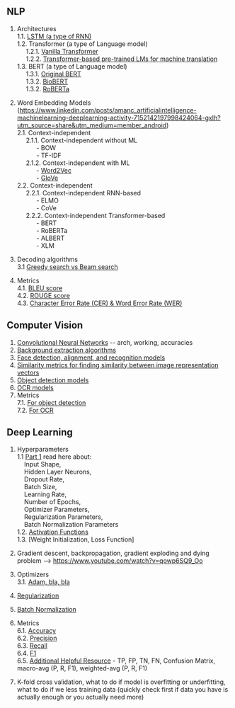 ## NLP

1. Architectures <br>
1.1. [LSTM (a type of RNN)](https://docs.google.com/document/d/1al-YFsSfIWcVt9nRIfFREqJVszUKPduPXgtNyuxLaZA/edit?usp=sharing) <br>
1.2. Transformer (a type of Language model) <br>
&nbsp;&nbsp;&nbsp;&nbsp;&nbsp;1.2.1. [Vanilla Transformer](https://docs.google.com/document/d/1iM8tG3rspHcS-D23kZVo71uP3Qkm9HUyAOAXesK7rgc/edit?usp=sharing) <br>
&nbsp;&nbsp;&nbsp;&nbsp;&nbsp;1.2.2. [Transformer-based pre-trained LMs for machine translation](https://docs.google.com/document/d/1okp-PTvV5kAsaFU6yEpyZLIzcN9yDKP9WwesKo_uHw0/edit?usp=sharing) <br>
1.3. BERT (a type of Language model) <br>
&nbsp;&nbsp;&nbsp;&nbsp;&nbsp;1.3.1. [Original BERT](https://docs.google.com/document/d/1QzvKquupoa3m-oZXYKaf-Zp189hQoyp1oiDh5eZgjcs/edit?usp=drive_link) <br>
&nbsp;&nbsp;&nbsp;&nbsp;&nbsp;1.3.2. [BioBERT](https://docs.google.com/document/d/1YWCwVeTFuEtk6hyeW-iKhRIJGiyd6ZUqzBAh6R6ckW4/edit?usp=sharing) <br>
&nbsp;&nbsp;&nbsp;&nbsp;&nbsp;1.3.2. [RoBERTa](https://docs.google.com/document/d/12_b7DXJf7bDoZGO1IpvuKBYI7NGaTcg3PWaywq4Po3o/edit?usp=sharing) <br>

2. Word Embedding Models (https://www.linkedin.com/posts/amanc_artificialintelligence-machinelearning-deeplearning-activity-7152142197998424064-gxIh?utm_source=share&utm_medium=member_android)<br>
2.1. Context-independent<br>
&nbsp;&nbsp;&nbsp;&nbsp;&nbsp;2.1.1. Context-independent without ML <br>
&nbsp;&nbsp;&nbsp;&nbsp;&nbsp;&nbsp;&nbsp;&nbsp;&nbsp;&nbsp; - BOW<br>
&nbsp;&nbsp;&nbsp;&nbsp;&nbsp;&nbsp;&nbsp;&nbsp;&nbsp;&nbsp; - TF-IDF<br>
&nbsp;&nbsp;&nbsp;&nbsp;&nbsp;2.1.2. Context-independent with ML <br>
&nbsp;&nbsp;&nbsp;&nbsp;&nbsp;&nbsp;&nbsp;&nbsp;&nbsp;&nbsp; - [Word2Vec](https://docs.google.com/document/d/1uMI2jRvtdNcC7F-c9de-xiXpc__-u0TOcJnucnup-Vc/edit?usp=sharing) <br>
&nbsp;&nbsp;&nbsp;&nbsp;&nbsp;&nbsp;&nbsp;&nbsp;&nbsp;&nbsp; - [GloVe](https://docs.google.com/document/d/1h-s2ePP7vvNtX0noQXvpXr6_oTeKCFPdFmKBGq-y7ho/edit?usp=sharing) <br>
2.2. Context-independent<br>
&nbsp;&nbsp;&nbsp;&nbsp;&nbsp;2.2.1. Context-independent RNN-based <br>
&nbsp;&nbsp;&nbsp;&nbsp;&nbsp;&nbsp;&nbsp;&nbsp;&nbsp;&nbsp; - ELMO<br>
&nbsp;&nbsp;&nbsp;&nbsp;&nbsp;&nbsp;&nbsp;&nbsp;&nbsp;&nbsp; - CoVe<br>
&nbsp;&nbsp;&nbsp;&nbsp;&nbsp;2.2.2. Context-independent Transformer-based <br>
&nbsp;&nbsp;&nbsp;&nbsp;&nbsp;&nbsp;&nbsp;&nbsp;&nbsp;&nbsp; - BERT<br>
&nbsp;&nbsp;&nbsp;&nbsp;&nbsp;&nbsp;&nbsp;&nbsp;&nbsp;&nbsp; - RoBERTa<br>
&nbsp;&nbsp;&nbsp;&nbsp;&nbsp;&nbsp;&nbsp;&nbsp;&nbsp;&nbsp; - ALBERT<br>
&nbsp;&nbsp;&nbsp;&nbsp;&nbsp;&nbsp;&nbsp;&nbsp;&nbsp;&nbsp; - XLM<br>
  
5. Decoding algorithms <br>
3.1 [Greedy search vs Beam search](https://docs.google.com/document/d/1JrVWp7wnZP2rT4xRL-KTCtDI5hdW_jniup_iFwdP3To/edit?usp=sharing) <br>

6. Metrics <br>
4.1. [BLEU score](https://docs.google.com/document/d/1lKH2x3n77tTvh3Jfe6sV-VisUQZ68Q0YaD3WQSW13kk/edit?usp=sharing) <br>
4.2. [ROUGE score](https://docs.google.com/document/d/1xUQj_GsOtHkqW8wq5NAYLoqvkfCqhXfFGsAqX9ZEsag/edit?usp=sharing) <br>
4.3. [Character Error Rate (CER) & Word Error Rate (WER)](https://docs.google.com/document/d/1XbUNDnR6FfuDVmdKZopTqz5a5UWmyCzfso-Hn73p7Ro/edit?usp=drive_link)



## Computer Vision 

1. [Convolutional Neural Networks](https://docs.google.com/document/d/1vEKRSIQn7QWPnfpE1zpILDuuzjyD0k33RLU7N--niSM/edit?usp=sharing) -- arch, working, accuracies <br>
2. [Background extraction algorithms](https://docs.google.com/document/d/1XEhd3OpThcv1u9DNhny6Gjk2W1ihsylnhBf5Q4bcbks/edit?usp=sharing) <br>
3. [Face detection, alignment, and recognition models](https://docs.google.com/document/d/1trH2mB0tfAA9cAvHFnjXmSHT_wx5Xs4iKmy7ShQOOw8/edit?usp=sharing) <br>
4. [Similarity metrics for finding similarity between image representation vectors](https://docs.google.com/document/d/1BU7CyktUr5x3UQeErRvu0eb9hnbpMEf3YfWn6doCmEo/edit?usp=sharing) <br>
5. [Object detection models](https://docs.google.com/document/d/1oyGZHHzRHcmMOoldbjm7wCK3dkJ-7gtGof0N4dW9fVw/edit?usp=drive_link) <br>
6. [OCR models](https://docs.google.com/document/d/18qM2dFXHbgXnvP3ySgOd4ukTuyles6SsI28S-PcyeaI/edit?usp=sharing) <br>
7. Metrics <br>
7.1. [For object detection](https://docs.google.com/document/d/1gF7hUGuEaBBVK9QK3PbdQ7uVQ0yv3CMETL3OVLUlvEE/edit?usp=sharing) <br>
7.2. [For OCR](https://docs.google.com/document/d/1gbkllynV_VnRC7kU6yAdftyvBRl9nBQqga4lA6cOXVE/edit?usp=sharing) <br>




## Deep Learning

1. Hyperparameters <br>
1.1 [Part 1](https://docs.google.com/document/d/1SeBsaNKqrJzQZrWqqRJ-dLbSdnaPPCKuTmHVk9sFgis/edit?usp=sharing) read here about:<br>
&nbsp;&nbsp;&nbsp;&nbsp;Input Shape,<br>
&nbsp;&nbsp;&nbsp;&nbsp;Hidden Layer Neurons,<br>
&nbsp;&nbsp;&nbsp;&nbsp;Dropout Rate,<br>
&nbsp;&nbsp;&nbsp;&nbsp;Batch Size,<br>
&nbsp;&nbsp;&nbsp;&nbsp;Learning Rate,<br>
&nbsp;&nbsp;&nbsp;&nbsp;Number of Epochs,<br>
&nbsp;&nbsp;&nbsp;&nbsp;Optimizer Parameters,<br>
&nbsp;&nbsp;&nbsp;&nbsp;Regularization Parameters,<br>
&nbsp;&nbsp;&nbsp;&nbsp;Batch Normalization Parameters<br>
1.2. [Activation Functions](https://docs.google.com/document/d/1nuf9Sydn8D1g0hLCnY3duVTc_Aph2LiYAUl-sNA8oWQ/edit?usp=sharing) <br>
1.3. [Weight Initialization, Loss Function] <br>

3. Gradient descent, backpropagation, gradient exploding and dying problem --> https://www.youtube.com/watch?v=qowp6SQ9_Oo
   
4. Optimizers <br>
3.1. [Adam, bla, bla](https://docs.google.com/document/d/1gxzzkCKq473y-CbyVygYn_on2iq6VAUl7gvCNjx2jPw/edit?usp=sharing) <br>

5. [Regularization](https://docs.google.com/document/d/1ZGH61bgoCKa5myyzvbZPWwccbUwqF7E5mYg1q-YfmEU/edit?usp=sharing) <br>

6. [Batch Normalization](https://docs.google.com/document/d/1tg1jl9BvSU4bo2Gj50ChzWZxHCNAVdeq1ei-VxDb84E/edit?usp=sharing) <br>

7. Metrics <br>
6.1. [Accuracy](https://docs.google.com/document/d/19BU5OgnDCtSiLgijS1M26HLVhUYEh0nmCSY2twawXHQ/edit?usp=sharing) <br>
6.2. [Precision](https://docs.google.com/document/d/1EgYHTAErdFjcAzMgpTGq1EyKsTldvfXpaLY18kNPn8U/edit?usp=sharing) <br>
6.3. [Recall](https://docs.google.com/document/d/1hVPDBDxjs3zA5y8cP_iapi2LUEUVMl9FpfBIVaDmIL4/edit?usp=sharing) <br>
6.4. [F1](https://docs.google.com/document/d/1LaUgQAWQLVVXNLM0jcw0sgOkBbuVlpD0aeO2DkNqQ9I/edit?usp=sharing) <br>
6.5. [Additional Helpful Resource](https://docs.google.com/document/d/1IJWCtFApzoG66IYiUv5Rgxdz6RkWSavLGKUp_-dY6-c/edit?usp=sharing) - TP, FP, TN, FN, Confusion Matrix, macro-avg (P, R, F1), weighted-avg (P, R, F1) <br>

8. K-fold cross validation, what to do if model is overfitting or underfitting, what to do if we less training data (quickly check first if data you have is actually enough or you actually need more)
